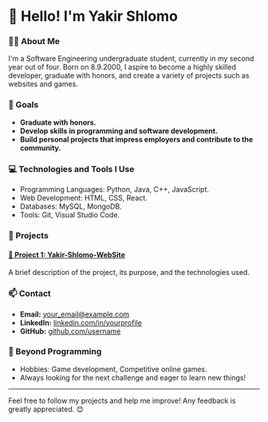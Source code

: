 # 👋 Hello! I'm Yakir Shlomo

### 👨‍🎓 About Me
I'm a Software Engineering undergraduate student, currently in my second year out of four. Born on 8.9.2000, I aspire to become a highly skilled developer, graduate with honors, and create a variety of projects such as websites and games.

### 🎯 Goals
- **Graduate with honors.**
- **Develop skills in programming and software development.**
- **Build personal projects that impress employers and contribute to the community.**

### 💻 Technologies and Tools I Use
- Programming Languages: Python, Java, C++, JavaScript.
- Web Development: HTML, CSS, React.
- Databases: MySQL, MongoDB.
- Tools: Git, Visual Studio Code.

### 🌟 Projects
#### [📂 Project 1: Yakir-Shlomo-WebSite](https://github.com/YakirShlomo/Yakir-Shlomo-WebSite)
A brief description of the project, its purpose, and the technologies used.


### 📫 Contact
- **Email:** [your_email@example.com](mailto:shlomoyakir00#gmail.com)
- **LinkedIn:** [linkedin.com/in/yourprofile](https://www.linkedin.com/in/yakir-shlomo/)
- **GitHub:** [github.com/username](https://github.com/YakirShlomo)

### 🚀 Beyond Programming
- Hobbies: Game development, Competitive online games.
- Always looking for the next challenge and eager to learn new things!

---

Feel free to follow my projects and help me improve! Any feedback is greatly appreciated. 😊
